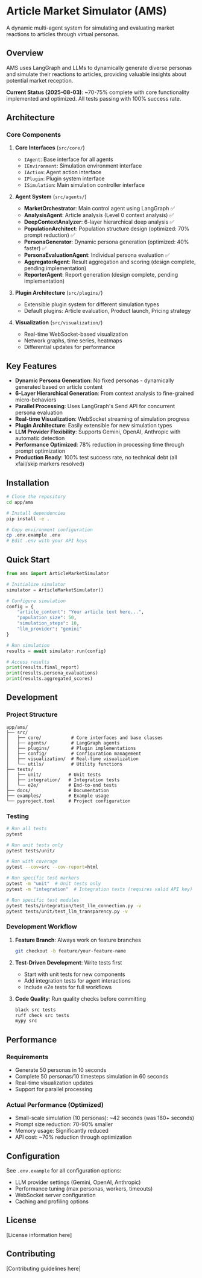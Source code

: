 # Article Market Simulator (AMS)

A dynamic multi-agent system for simulating and evaluating market reactions to articles through virtual personas.

## Overview

AMS uses LangGraph and LLMs to dynamically generate diverse personas and simulate their reactions to articles, providing valuable insights about potential market reception.

**Current Status (2025-08-03)**: ~70-75% complete with core functionality implemented and optimized. All tests passing with 100% success rate.

## Architecture

### Core Components

1. **Core Interfaces** (`src/core/`)
   - `IAgent`: Base interface for all agents
   - `IEnvironment`: Simulation environment interface
   - `IAction`: Agent action interface
   - `IPlugin`: Plugin system interface
   - `ISimulation`: Main simulation controller interface

2. **Agent System** (`src/agents/`)
   - **MarketOrchestrator**: Main control agent using LangGraph ✅
   - **AnalysisAgent**: Article analysis (Level 0 context analysis) ✅
   - **DeepContextAnalyzer**: 6-layer hierarchical deep analysis ✅
   - **PopulationArchitect**: Population structure design (optimized: 70% prompt reduction) ✅
   - **PersonaGenerator**: Dynamic persona generation (optimized: 40% faster) ✅
   - **PersonaEvaluationAgent**: Individual persona evaluation ✅
   - **AggregatorAgent**: Result aggregation and scoring (design complete, pending implementation)
   - **ReporterAgent**: Report generation (design complete, pending implementation)

3. **Plugin Architecture** (`src/plugins/`)
   - Extensible plugin system for different simulation types
   - Default plugins: Article evaluation, Product launch, Pricing strategy

4. **Visualization** (`src/visualization/`)
   - Real-time WebSocket-based visualization
   - Network graphs, time series, heatmaps
   - Differential updates for performance

## Key Features

- **Dynamic Persona Generation**: No fixed personas - dynamically generated based on article content
- **6-Layer Hierarchical Generation**: From context analysis to fine-grained micro-behaviors
- **Parallel Processing**: Uses LangGraph's Send API for concurrent persona evaluation
- **Real-time Visualization**: WebSocket streaming of simulation progress
- **Plugin Architecture**: Easily extensible for new simulation types
- **LLM Provider Flexibility**: Supports Gemini, OpenAI, Anthropic with automatic detection
- **Performance Optimized**: 78% reduction in processing time through prompt optimization
- **Production Ready**: 100% test success rate, no technical debt (all xfail/skip markers resolved)

## Installation

```bash
# Clone the repository
cd app/ams

# Install dependencies
pip install -e .

# Copy environment configuration
cp .env.example .env
# Edit .env with your API keys
```

## Quick Start

```python
from ams import ArticleMarketSimulator

# Initialize simulator
simulator = ArticleMarketSimulator()

# Configure simulation
config = {
    "article_content": "Your article text here...",
    "population_size": 50,
    "simulation_steps": 10,
    "llm_provider": "gemini"
}

# Run simulation
results = await simulator.run(config)

# Access results
print(results.final_report)
print(results.persona_evaluations)
print(results.aggregated_scores)
```

## Development

### Project Structure

```
app/ams/
├── src/
│   ├── core/           # Core interfaces and base classes
│   ├── agents/         # LangGraph agents
│   ├── plugins/        # Plugin implementations
│   ├── config/         # Configuration management
│   ├── visualization/  # Real-time visualization
│   └── utils/          # Utility functions
├── tests/
│   ├── unit/          # Unit tests
│   ├── integration/   # Integration tests
│   └── e2e/           # End-to-end tests
├── docs/              # Documentation
├── examples/          # Example usage
└── pyproject.toml     # Project configuration
```

### Testing

```bash
# Run all tests
pytest

# Run unit tests only
pytest tests/unit/

# Run with coverage
pytest --cov=src --cov-report=html

# Run specific test markers
pytest -m "unit"  # Unit tests only
pytest -m "integration"  # Integration tests (requires valid API key)

# Run specific test modules
pytest tests/integration/test_llm_connection.py -v
pytest tests/unit/test_llm_transparency.py -v
```

### Development Workflow

1. **Feature Branch**: Always work on feature branches
   ```bash
   git checkout -b feature/your-feature-name
   ```

2. **Test-Driven Development**: Write tests first
   - Start with unit tests for new components
   - Add integration tests for agent interactions
   - Include e2e tests for full workflows

3. **Code Quality**: Run quality checks before committing
   ```bash
   black src tests
   ruff check src tests
   mypy src
   ```

## Performance 

### Requirements
- Generate 50 personas in 10 seconds
- Complete 50 personas/10 timesteps simulation in 60 seconds
- Real-time visualization updates
- Support for parallel processing

### Actual Performance (Optimized)
- Small-scale simulation (10 personas): ~42 seconds (was 180+ seconds)
- Prompt size reduction: 70-90% smaller
- Memory usage: Significantly reduced
- API cost: ~70% reduction through optimization

## Configuration

See `.env.example` for all configuration options:

- LLM provider settings (Gemini, OpenAI, Anthropic)
- Performance tuning (max personas, workers, timeouts)
- WebSocket server configuration
- Caching and profiling options

## License

[License information here]

## Contributing

[Contributing guidelines here]